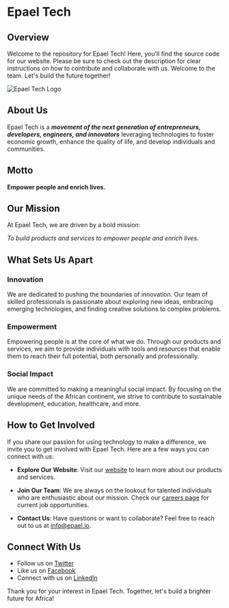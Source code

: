 # Epael Tech

## Overview

Welcome to the repository for Epael Tech! Here, you'll find the source code for our website. Please be sure to check out the description for clear instructions on how to contribute and collaborate with us. Welcome to the team. Let's build the future together!

![Epael Tech Logo](https://github.com/[epaeltech]/[epaeltech]/blob/[branch]/logo.png?raw=true)

## About Us

Epael Tech is a ***movement of the next generation of entrepreneurs, developers, engineers, and innovators*** leveraging technologies to foster economic growth, enhance the quality of life, and develop individuals and communities.

## Motto

**Empower people and enrich lives.**

## Our Mission

At Epael Tech, we are driven by a bold mission:

*To build products and services to empower people and enrich lives.*

## What Sets Us Apart

### Innovation

We are dedicated to pushing the boundaries of innovation. Our team of skilled professionals is passionate about exploring new ideas, embracing emerging technologies, and finding creative solutions to complex problems.

### Empowerment

Empowering people is at the core of what we do. Through our products and services, we aim to provide individuals with tools and resources that enable them to reach their full potential, both personally and professionally.

### Social Impact

We are committed to making a meaningful social impact. By focusing on the unique needs of the African continent, we strive to contribute to sustainable development, education, healthcare, and more.

## How to Get Involved

If you share our passion for using technology to make a difference, we invite you to get involved with Epael Tech. Here are a few ways you can connect with us:

- **Explore Our Website**: Visit our [website](https://epael.io) to learn more about our products and services.

- **Join Our Team**: We are always on the lookout for talented individuals who are enthusiastic about our mission. Check our [careers page](https://epael.slack.com) for current job opportunities.

- **Contact Us**: Have questions or want to collaborate? Feel free to reach out to us at [info@epael.io](mailto:info@epael.io).

## Connect With Us

- Follow us on [Twitter](https://twitter.com/epaeltech)
- Like us on [Facebook](https://facebook.com/epaeltech)
- Connect with us on [LinkedIn](https://linkedin.com/company/epaeltech)

Thank you for your interest in Epael Tech. Together, let's build a brighter future for Africa!


